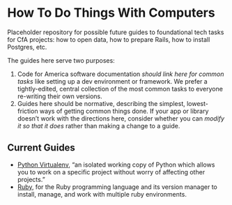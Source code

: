 How To Do Things With Computers
=====

Placeholder repository for possible future guides to foundational tech tasks for CfA projects: how to open data, how to prepare Rails, how to install Postgres, etc.

The guides here serve two purposes:

1. Code for America software documentation *should link here for common tasks* like setting up a dev environment or framework. We prefer a tightly-edited, central collection of the most common tasks to everyone re-writing their own versions.
2. Guides here should be normative, describing the simplest, lowest-friction ways of getting common things done. If your app or library doesn’t work with the directions here, consider whether you can *modify it so that it does* rather than making a change to a guide.

Current Guides
--------------

* [Python Virtualenv](Python-Virtualenv.md), “an isolated working copy of Python which allows you to work on a specific project without worry of affecting other projects.”
* [Ruby](Ruby.md), for the Ruby programming language and its version manager to install, manage, and work with multiple ruby environments.
